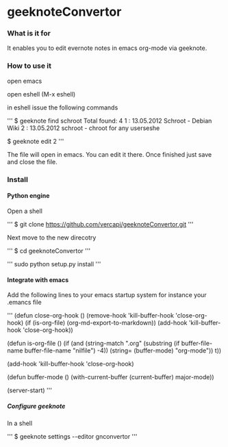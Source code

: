 geeknoteConvertor
=================

### What is it for

It enables you to edit evernote notes in emacs org-mode via geeknote.

### How to use it

open emacs

open eshell (M-x eshell)

in eshell issue the following commands

'''
$ geeknote find schroot
Total found: 4
  1 : 13.05.2012  Schroot - Debian Wiki
  2 : 13.05.2012  schroot - chroot for any userseshe

$ geeknote edit 2
'''

The file will open in emacs. You can edit it there.
Once finished just save and close the file.

### Install

#### Python engine

Open a shell

'''
$ git clone https://github.com/vercapi/geeknoteConvertor.git
'''

Next move to the new direcotry

'''
$ cd geeknoteConvertor
'''

'''
sudo python setup.py install
'''

#### Integrate with emacs

Add the following lines to your emacs startup system for instance your .emancs file

'''
(defun close-org-hook ()
 (remove-hook 'kill-buffer-hook 'close-org-hook)
   (if (is-org-file)
       (org-md-export-to-markdown))
   (add-hook 'kill-buffer-hook 'close-org-hook))

(defun is-org-file ()
 (if (and 
      (string-match ".org" (substring (if buffer-file-name buffer-file-name "nilfile") -4))
      (string= (buffer-mode) "org-mode"))
     t))

(add-hook 'kill-buffer-hook 'close-org-hook)

(defun buffer-mode ()
  (with-current-buffer (current-buffer)
     major-mode))

(server-start)
'''

##### Configure geeknote

In a shell

'''
$ geeknote settings --editor gnconvertor
'''